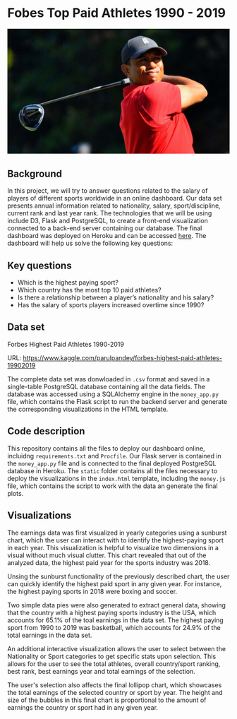 # Fobes Top Paid Athletes 1990 - 2019
![tiger-woods](https://github.com/JaviSandoval94/Proyecto-2-Sports-Salaries/blob/master/static/img/Tiger_Woods.jpg)

## Background
In this project, we will try to answer questions related to the salary of players of different sports worldwide in an online dashboard. Our data set presents annual information related to nationality, salary, sport/discipline, current rank and last year rank. The technologies that we will be using include D3, Flask and PostgreSQL, to create a front-end visualization connected to a back-end server containing our database. The final dashboard was deployed on Heroku and can be accessed [here](https://javisandoval94-sports-salaries.herokuapp.com/).  The dashboard will help us solve the following key questions:

## Key questions
* Which is the highest paying sport?
* Which country has the most top 10 paid athletes?
* Is there a relationship between a player’s nationality and his salary?
* Has the salary of sports players increased overtime since 1990?

## Data set
Forbes Highest Paid Athletes 1990-2019

URL: https://www.kaggle.com/parulpandey/forbes-highest-paid-athletes-19902019

The complete data set was donwloaded in `.csv` format and saved in a single-table PostgreSQL database containing all the data fields. The database was accessed using a SQLAlchemy engine in the `money_app.py` file, which contains the Flask script to run the backend server and generate the corresponding visualizations in the HTML template.

## Code description
This repository contains all the files to deploy our dashboard online, incluidng `requirements.txt` and `Procfile`. Our Flask server is contained in the `money_app.py` file and is connected to the final deployed PostgreSQL database in Heroku. The `static` folder contains all the files necessary to deploy the visualizations in the `index.html` template, including the `money.js` file, which contains the script to work with the data an generate the final plots.

## Visualizations
The earnings data was first visualized in yearly categories using a sunburst chart, which the user can interact with to identify the highest-paying sport in each year. This visualization is helpful to visualize two dimensions in a visual without much visual clutter. This chart revealed that out of the analyzed data, the highest paid year for the sports industry was 2018.

Unsing the sunburst functionality of the previously described chart, the user can quickly identify the highest paid sport in any given year. For instance, the highest paying sports in 2018 were boxing and soccer.

Two simple data pies were also generated to extract general data, showing that the country with a highest paying sports industry is the USA, which accounts for 65.1% of the toal earnings in the data set. The highest paying sport from 1990 to 2019 was basketball, which accounts for 24.9% of the total earnings in the data set.

An additional interactive visualization allows the user to select between the Nationality or Sport categories to get specific stats upon selection. This allows for the user to see the total athletes, overall country/sport ranking, best rank, best earnings year and total earnings of the selection.

The user's selection also affects the final lollipop chart, which showcases the total earnings of the selected country or sport by year. The height and size of the bubbles in this final chart is proportional to the amount of earnings the country or sport had in any given year.

